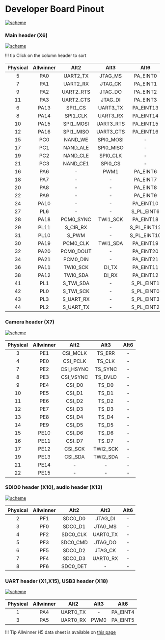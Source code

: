 # Developer Board Pinout

<a href="../../img/pinout/dev_board_pinout.png" target="_blank"> ![scheme](../../img/pinout/dev_board_pinout.png)</a>

### Main header (X6)
<a href="../../img/pinout/X6.png" target="_blank"> ![scheme](../../img/pinout/X6.png)</a>

!!! tip
    Click on the column header to sort

<div class="x6-header-table-start"></div>

|Physical|Allwinner|Alt2|Alt3|Alt6|
|:-:|:-:|:--:|:--:|:--:|
|5|PA0|UART2_TX|JTAG_MS|PA_EINT0|
|7|PA1|UART2_RX|JTAG_CK|PA_EINT1|
|9|PA2|UART2_RTS|JTAG_DO|PA_EINT2|
|11|PA3|UART2_CTS|JTAG_DI|PA_EINT3|
|6|PA13|SPI1_CS|UART3_TX|PA_EINT13|
|8|PA14|SPI1_CLK|UART3_RX|PA_EINT14|
|10|PA15|SPI1_MOSI|UART3_RTS|PA_EINT15|
|12|PA16|SPI1_MISO|UART3_CTS|PA_EINT16|
|15|PC0|NAND_WE|SPI0_MOSI|-|
|17|PC1|NAND_ALE|SPI0_MISO|-|
|19|PC2|NAND_CLE|SPI0_CLK|-|
|21|PC3|NAND_CE1|SPI0_CS|-|
|16|PA6|-|PWM1|PA_EINT6|
|18|PA7|-|-|PA_EINT7|
|20|PA8|-|-|PA_EINT8|
|22|PA9|-|-|PA_EINT9|
|24|PA10|-|-|PA_EINT10|
|27|PL6|-|-|S_PL_EINT6|
|28|PA18|PCM0_SYNC|TWI1_SCK|PA_EINT18|
|29|PL11|S_CIR_RX|-|S_PL_EINT12|
|31|PL10|S_PWM|-|S_PL_EINT10|
|30|PA19|PCM0_CLK|TWI1_SDA|PA_EINT19|
|32|PA20|PCM0_DOUT|-|PA_EINT20|
|34|PA21|PCM0_DIN|-|PA_EINT21|
|36|PA11|TWI0_SCK|DI_TX|PA_EINT11|
|38|PA12|TWI0_SDA|DI_RX|PA_EINT12|
|41|PL1|S_TWI_SDA|-|S_PL_EINT1|
|42|PL0|S_TWI_SCK|-|S_PL_EINT0|
|43|PL3|S_UART_RX|-|S_PL_EINT3|
|44|PL2|S_UART_TX|-|S_PL_EINT2|

### Camera header (X7)
<a href="../../img/pinout/X7.png" target="_blank"> ![scheme](../../img/pinout/X7.png)</a>

<div class="x7-header-table-start"></div>

|Physical|Allwinner|Alt2|Alt3|Alt6
|:-:|:-:|:--:|:--:|:--:|
|3|PE1|CSI_MCLK|TS_ERR|-|
|4|PE0|CSI_PCLK|TS_CLK|-|
|7|PE2|CSI_HSYNC|TS_SYNC|-|
|8|PE3|CSI_VSYNC|TS_DVLD|-|
|9|PE4|CSI_D0|TS_D0|-|
|10|PE5|CSI_D1|TS_D1|-|
|11|PE6|CSI_D2|TS_D2|-|
|12|PE7|CSI_D3|TS_D3|-|
|13|PE8|CSI_D4|TS_D4|-|
|14|PE9|CSI_D5|TS_D5|-|
|15|PE10|CSI_D6|TS_D6|-|
|16|PE11|CSI_D7|TS_D7|-|
|17|PE12|CSI_SCK|TWI2_SCK|-|
|19|PE13|CSI_SDA|TWI2_SDA|-|
|21|PE14|-|-|-|
|22|PE15|-|-|-|

### SDIO0 header (X10), audio header (X13)
<a href="../../img/pinout/X10_X13.png" target="_blank"> ![scheme](../../img/pinout/X10_X13.png)</a>

<div class="x10-header-table-start"></div>

|Physical|Allwinner|Alt2|Alt3|Alt6
|:-:|:-:|:--:|:--:|:--:|
|2|PF1|SDC0_D0|JTAG_DI|-|
|3|PF0|SDC0_D1|JTAG_MS|-|
|4|PF2|SDC0_CLK|UART0_TX|-|
|5|PF3|SDC0_CMD|JTAG_DO|-|
|6|PF5|SDC0_D2|JTAG_CK|-|
|7|PF4|SDC0_D3|UART0_RX|-|
|8|PF6|SDC0_DET|-|-|

### UART header (X1,X15), USB3 header (X18)
<a href="../../img/pinout/X1_X15_X18.png" target="_blank"> ![scheme](../../img/pinout/X1_X15_X18.png)</a>

|Physical|Allwinner|Alt2|Alt3|Alt6
|:-:|:-:|:--:|:--:|:--:|
|1|PA4|UART0_TX|-|PA_EINT4|
|3|PA5|UART0_RX|PWM0|PA_EINT5|

!!! Tip
    Allwinner H5 data sheet is available on [this page](../hardware-integration/allwinner.md)

<script src="https://ajax.googleapis.com/ajax/libs/jquery/3.3.1/jquery.min.js"></script>
<script src="https://cdnjs.cloudflare.com/ajax/libs/tablesort/5.0.2/tablesort.min.js"></script>
<script src="https://cdnjs.cloudflare.com/ajax/libs/tablesort/5.0.2/sorts/tablesort.number.min.js"></script>
<script type="text/javascript">
    $(document).ready(function() {
        new Tablesort($('div.x6-header-table-start').next().find('table')[0]);
        new Tablesort($('div.x7-header-table-start').next().find('table')[0]);
        new Tablesort($('div.x10-header-table-start').next().find('table')[0]);
    });
</script>
<script>
</script>
